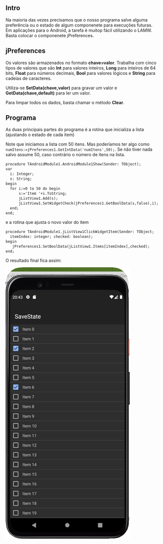 ## Intro

Na maioria das vezes precisamos que o nosso programa salve alguma preferência ou o estado de algum componenete para execuções futuras. Em aplicações para o Android, a tarefa é muitop fácil utilizando o LAMW. Basta colocar o componenete jPreferences.

## jPreferences

 Os valores são armazenados no formato **chave=valor**.  Trabalha com cinco tipos de valores que são **Int** para valores inteiros, **Long** para inteiros de 64 bits, **Float** para números decimais, **Bool** para valores lógicos e **String** para cadeias de caracteres.

Utiliza-se **Set<tipo>Data(chave,valor)** para gravar um valor e **Get<tipo>Data(chave,default)** para ler um valor. 

Para limpar todos os dados, basta chamar o método **Clear**.

## Programa

As duas principais partes do programa é a rotina que inicializa a lista (ajustando o estado de cada item)

Note que iniciamos a lista com 50 itens. Mas poderíamos ter algo como `numItens:=jPreferences1.GetIntData('numItens',50);`. Se não tiver nada salvo assume 50, caso contrário o número de itens na lista.

```objectpascal
procedure TAndroidModule1.AndroidModule1Show(Sender: TObject);
var
  i: Integer;
  s: String;
begin
  for i:=0 to 50 do begin
      s:='Item '+i.ToString;
      jListView1.Add(s);
      jListView1.SetWidgetCheck(jPreferences1.GetBoolData(s,false),i);
  end;
end;   
```

e a rotina que ajusta o novo valor do item

```objectpascal
procedure TAndroidModule1.jListView1ClickWidgetItem(Sender: TObject;
  itemIndex: integer; checked: boolean);
begin
   jPreferences1.SetBoolData(jListView1.Items[itemIndex],checked);
end;  
```

O resultado final fica assim:



![](github/screenshot.png)








